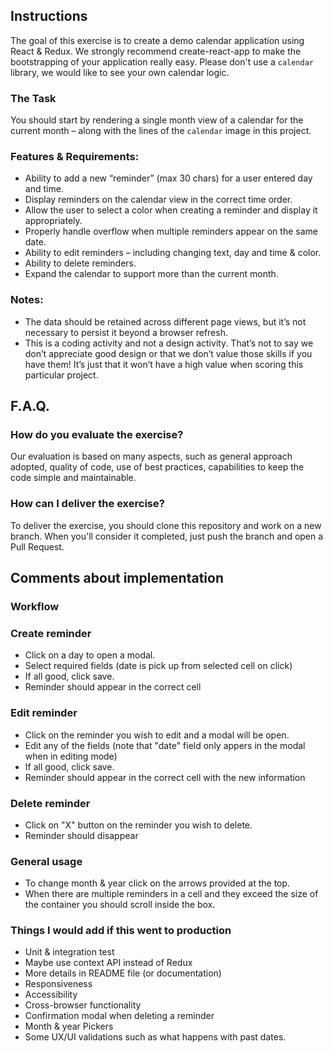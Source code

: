 ## Instructions

The goal of this exercise is to create a demo calendar application using React & Redux. We strongly recommend create-react-app to make the bootstrapping of your application really easy.
Please don't use a `calendar` library, we would like to see your own calendar logic.


### The Task

You should start by rendering a single month view of a calendar for the current month – along with the lines of the `calendar` image in this project.


### Features & Requirements:

* Ability to add a new “reminder” (max 30 chars) for a user entered day and time.
* Display reminders on the calendar view in the correct time order.
* Allow the user to select a color when creating a reminder and display it appropriately.
* Properly handle overflow when multiple reminders appear on the same date.
* Ability to edit reminders – including changing text, day and time & color.
* Ability to delete reminders.
* Expand the calendar to support more than the current month.

### Notes:

* The data should be retained across different page views, but it’s not necessary to persist it beyond a browser refresh.
* This is a coding activity and not a design activity. That’s not to say we don’t appreciate good design or that we don’t value those skills if you have them! It’s just that it won’t have a high value when scoring this particular project.

## F.A.Q.

### How do you evaluate the exercise?
Our evaluation is based on many aspects, such as general approach adopted, quality of code, use of best practices, capabilities to keep the code simple and maintainable.

### How can I deliver the exercise?
To deliver the exercise, you should clone this repository and work on a new branch. When you'll consider it completed, just push the branch and open a Pull Request.


## Comments about implementation

### Workflow

### Create reminder
- Click on a day to open a modal.
- Select required fields (date is pick up from selected cell on click)
- If all good, click save.
- Reminder should appear in the correct cell

### Edit reminder
- Click on the reminder you wish to edit and a modal will be open.
- Edit any of the fields (note that "date" field only appers in the modal when in editing mode)
- If all good, click save.
- Reminder should appear in the correct cell with the new information

### Delete reminder
- Click on "X" button on the reminder you wish to delete.
- Reminder should disappear

### General usage
- To change month & year click on the arrows provided at the top.
- When there are multiple reminders in a cell and they exceed the size of the container you should scroll inside the box.

### Things I would add if this went to production
- Unit & integration test
- Maybe use context API instead of Redux
- More details in README file (or documentation)
- Responsiveness
- Accessibility
- Cross-browser functionality
- Confirmation modal when deleting a reminder
- Month & year Pickers
- Some UX/UI validations such as what happens with past dates.
